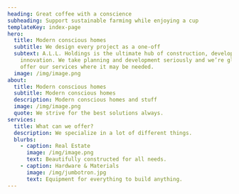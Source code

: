 ```yaml
---
heading: Great coffee with a conscience
subheading: Support sustainable farming while enjoying a cup
templateKey: index-page
hero:
  title: Modern conscious homes
  subtitle: We design every project as a one-off
  subtext: A.L.L. Holdings is the ultimate hub of construction, development and
    innovation. We take planning and development seriously and we’re glad to
    offer our services where it may be needed.
  image: /img/image.png
about:
  title: Modern conscious homes
  subtitle: Modern conscious homes
  description: Modern conscious homes and stuff
  image: /img/image.png
  quote: We strive for the best solutions always.
services:
  title: What can we offer?
  description: We specialize in a lot of different things.
  blurbs:
    - caption: Real Estate
      image: /img/image.png
      text: Beautifully constructed for all needs.
    - caption: Hardware & Materials
      image: /img/jumbotron.jpg
      text: Equipment for everything to build anything.
---
```

